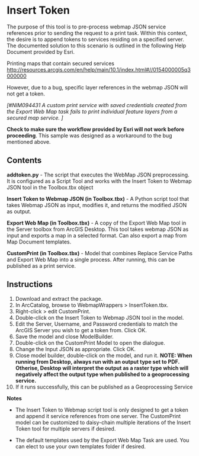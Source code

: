 Insert Token
============

The purpose of this tool is to pre-process webmap JSON service references prior to sending the request to a print task. Within this context, the desire is to append tokens to services residing on a specified server. The documented solution to this scenario is outlined in the following Help Document provided by Esri. 

Printing maps that contain secured services 
http://resources.arcgis.com/en/help/main/10.1/index.html#//0154000005q3000000

However, due to a bug, specific layer references in the webmap JSON will not get a token.

*[#NIM094431 A custom print service with saved credentials created from the Export Web Map task fails to print individual feature layers from a secured map service. ]*

**Check to make sure the workflow provided by Esri will not work before proceeding**. This sample was designed as a workaround to the bug mentioned above.

Contents
----------------------

**addtoken.py** - The script that executes the WebMap JSON preprocessing. It is configured as a Script Tool and works with the Insert Token to Webmap JSON tool in the Toolbox.tbx object

**Insert Token to Webmap JSON (in Toolbox.tbx)** - A Python script tool that takes Webmap JSON as input, modifies it, and returns the modified JSON as output.

**Export Web Map (in Toolbox.tbx)** - A copy of the Export Web Map tool in the Server toolbox from ArcGIS Desktop. This tool takes webmap JSON as input and exports a map in a selected format. Can also export a map from Map Document templates.

**CustomPrint (in Toolbox.tbx)** - Model that combines Replace Service Paths and Export Web Map into a single process. After running, this can be published as a print service.


Instructions
----------------------

1.  Download and extract the package.
2.  In ArcCatalog, browse to WebmapWrappers > InsertToken.tbx.
3.  Right-click > edit CustomPrint.
4.  Double-click on the Insert Token to Webmap JSON tool in the model.
5.  Edit the Server, Username, and Password credentials to match the ArcGIS Server you wish to get a token from. Click OK.
6.  Save the model and close ModelBuilder.
7.  Double-click on the CustomPrint Model to open the dialogue.
8.  Change the Input JSON as appropriate. Click OK.
9.  Close model builder, double-click on the model, and run it. **NOTE: When running from Desktop, always run with an output type set to PDF. Otherise, Desktop will interpret the output as a raster type which will negatively affect the output type when published to a geoprocessing service.**
10.  If it runs successfully, this can be published as a Geoprocessing Service

**Notes**

-  The Insert Token to Webmap script tool is only designed to get a token and append it service references from one server. The CustomPrint model can be customized to daisy-chain multiple iterations of the Insert Token tool for multiple servers if desired.

- The default templates used by the Export Web Map Task are used. You can elect to use your own templates folder if desired.
